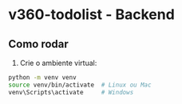 # v360-todolist - Backend

## Como rodar

1. Crie o ambiente virtual:

```bash
python -m venv venv
source venv/bin/activate  # Linux ou Mac
venv\Scripts\activate     # Windows
